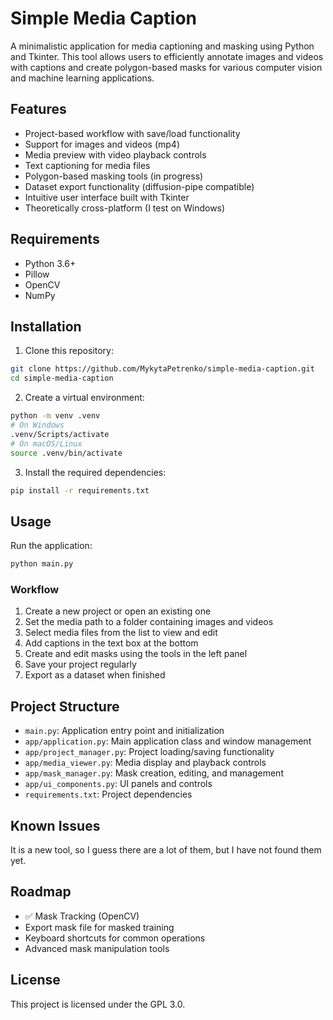 # Simple Media Caption

A minimalistic application for media captioning and masking using Python and Tkinter. This tool allows users to efficiently annotate images and videos with captions and create polygon-based masks for various computer vision and machine learning applications.

## Features

- Project-based workflow with save/load functionality
- Support for images and videos (mp4)
- Media preview with video playback controls
- Text captioning for media files
- Polygon-based masking tools (in progress)
- Dataset export functionality (diffusion-pipe compatible)
- Intuitive user interface built with Tkinter
- Theoretically cross-platform (I test on Windows)

## Requirements

- Python 3.6+
- Pillow
- OpenCV
- NumPy

## Installation

1. Clone this repository:
```bash
git clone https://github.com/MykytaPetrenko/simple-media-caption.git
cd simple-media-caption
```

2. Create a virtual environment:
```bash
python -m venv .venv
# On Windows
.venv/Scripts/activate
# On macOS/Linux
source .venv/bin/activate
```

3. Install the required dependencies:
```bash
pip install -r requirements.txt
```

## Usage

Run the application:
```bash
python main.py
```

### Workflow

1. Create a new project or open an existing one
2. Set the media path to a folder containing images and videos
3. Select media files from the list to view and edit
4. Add captions in the text box at the bottom
5. Create and edit masks using the tools in the left panel
6. Save your project regularly
7. Export as a dataset when finished

## Project Structure

- `main.py`: Application entry point and initialization
- `app/application.py`: Main application class and window management
- `app/project_manager.py`: Project loading/saving functionality
- `app/media_viewer.py`: Media display and playback controls
- `app/mask_manager.py`: Mask creation, editing, and management
- `app/ui_components.py`: UI panels and controls
- `requirements.txt`: Project dependencies

## Known Issues

It is a new tool, so I guess there are a lot of them, but I have not found them yet.

## Roadmap

- ✅ Mask Tracking (OpenCV)
-  Export mask file for masked training
-  Keyboard shortcuts for common operations
-  Advanced mask manipulation tools

## License

This project is licensed under the GPL 3.0.